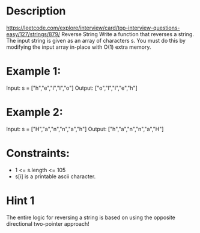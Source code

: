 # Description
  https://leetcode.com/explore/interview/card/top-interview-questions-easy/127/strings/879/
  Reverse String
  Write a function that reverses a string. The input string is given as an array of characters s.
  You must do this by modifying the input array in-place with O(1) extra memory.

# Example 1:
Input: s = ["h","e","l","l","o"]
Output: ["o","l","l","e","h"]

# Example 2:
Input: s = ["H","a","n","n","a","h"]
Output: ["h","a","n","n","a","H"]
 
# Constraints:
  - 1 <= s.length <= 105
  - s[i] is a printable ascii character.

# Hint 1
The entire logic for reversing a string is based on using the opposite directional two-pointer approach!
